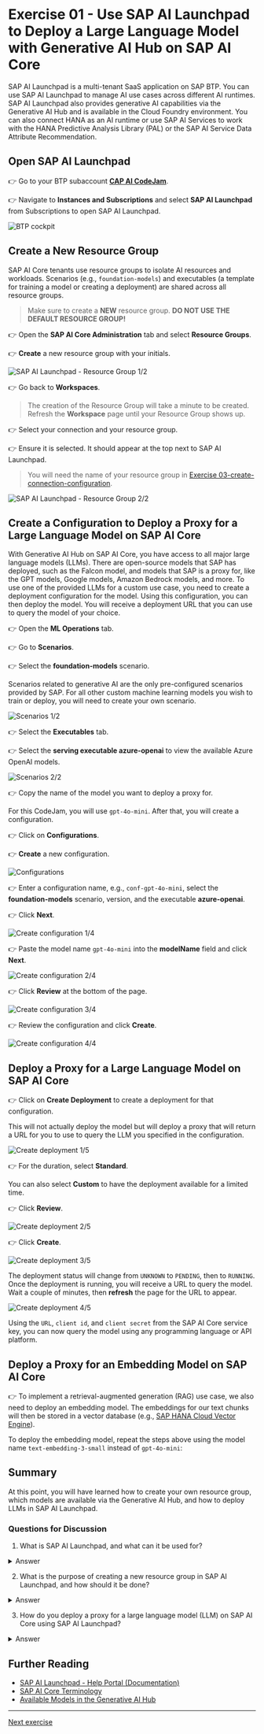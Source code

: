# Exercise 01 - Use SAP AI Launchpad to Deploy a Large Language Model with Generative AI Hub on SAP AI Core

SAP AI Launchpad is a multi-tenant SaaS application on SAP BTP. You can use SAP AI Launchpad to manage AI use cases across different AI runtimes. SAP AI Launchpad also provides generative AI capabilities via the Generative AI Hub and is available in the Cloud Foundry environment. You can also connect HANA as an AI runtime or use SAP AI Services to work with the HANA Predictive Analysis Library (PAL) or the SAP AI Service Data Attribute Recommendation.

## Open SAP AI Launchpad

👉 Go to your BTP subaccount [**CAP AI CodeJam**](https://emea.cockpit.btp.cloud.sap/cockpit/#/globalaccount/275320f9-4c26-4622-8728-b6f5196075f5/subaccount/6088766d-dcc4-4e56-972f-652baad796be/service-instances).

👉 Navigate to **Instances and Subscriptions** and select **SAP AI Launchpad** from Subscriptions to open SAP AI Launchpad.

![BTP cockpit](assets/BTP_cockpit.png)

## Create a New Resource Group

SAP AI Core tenants use resource groups to isolate AI resources and workloads. Scenarios (e.g., `foundation-models`) and executables (a template for training a model or creating a deployment) are shared across all resource groups.

> Make sure to create a **NEW** resource group. **DO NOT USE THE DEFAULT RESOURCE GROUP!**

👉 Open the **SAP AI Core Administration** tab and select **Resource Groups**.

👉 **Create** a new resource group with your initials.

![SAP AI Launchpad - Resource Group 1/2](assets/resource_group.png)

👉 Go back to **Workspaces**.

> The creation of the Resource Group will take a minute to be created. Refresh the **Workspace** page until your Resource Group shows up.

👉 Select your connection and your resource group.

👉 Ensure it is selected. It should appear at the top next to SAP AI Launchpad.

> You will need the name of your resource group in [Exercise 03-create-connection-configuration](../03-create-connection-configuration/README.md).

![SAP AI Launchpad - Resource Group 2/2](assets/resource_group_2.png)

## Create a Configuration to Deploy a Proxy for a Large Language Model on SAP AI Core

With Generative AI Hub on SAP AI Core, you have access to all major large language models (LLMs). There are open-source models that SAP has deployed, such as the Falcon model, and models that SAP is a proxy for, like the GPT models, Google models, Amazon Bedrock models, and more. To use one of the provided LLMs for a custom use case, you need to create a deployment configuration for the model. Using this configuration, you can then deploy the model. You will receive a deployment URL that you can use to query the model of your choice.

👉 Open the **ML Operations** tab.

👉 Go to **Scenarios**.

👉 Select the **foundation-models** scenario.  

Scenarios related to generative AI are the only pre-configured scenarios provided by SAP. For all other custom machine learning models you wish to train or deploy, you will need to create your own scenario.

![Scenarios 1/2](assets/scenarios.png)

👉 Select the **Executables** tab.

👉 Select the **serving executable azure-openai** to view the available Azure OpenAI models.

![Scenarios 2/2](assets/scenarios_2.png)

👉 Copy the name of the model you want to deploy a proxy for.

For this CodeJam, you will use `gpt-4o-mini`. After that, you will create a configuration.

👉 Click on **Configurations**.

👉 **Create** a new configuration.

![Configurations](assets/configurations.png)

👉 Enter a configuration name, e.g., `conf-gpt-4o-mini`, select the **foundation-models** scenario, version, and the executable **azure-openai**.

👉 Click **Next**.

![Create configuration 1/4](assets/configurations_2.png)

👉 Paste the model name `gpt-4o-mini` into the **modelName** field and click **Next**.

![Create configuration 2/4](assets/configurations_3.png)

👉 Click **Review** at the bottom of the page.

![Create configuration 3/4](assets/configurations_4.png)

👉 Review the configuration and click **Create**.

![Create configuration 4/4](assets/configurations_5.png)

## Deploy a Proxy for a Large Language Model on SAP AI Core

👉 Click on **Create Deployment** to create a deployment for that configuration.  

This will not actually deploy the model but will deploy a proxy that will return a URL for you to use to query the LLM you specified in the configuration.

![Create deployment 1/5](assets/deployments.png)

👉 For the duration, select **Standard**.  

You can also select **Custom** to have the deployment available for a limited time.

👉 Click **Review**.

![Create deployment 2/5](assets/deployments_2.png)

👉 Click **Create**.

![Create deployment 3/5](assets/deployments_3.png)

The deployment status will change from `UNKNOWN` to `PENDING`, then to `RUNNING`. Once the deployment is running, you will receive a URL to query the model. Wait a couple of minutes, then **refresh** the page for the URL to appear.

![Create deployment 4/5](assets/deployments_4.png)

Using the `URL`, `client id`, and `client secret` from the SAP AI Core service key, you can now query the model using any programming language or API platform.

## Deploy a Proxy for an Embedding Model on SAP AI Core

👉 To implement a retrieval-augmented generation (RAG) use case, we also need to deploy an embedding model. The embeddings for our text chunks will then be stored in a vector database (e.g., [SAP HANA Cloud Vector Engine](https://help.sap.com/docs/hana-cloud-database/sap-hana-cloud-sap-hana-database-vector-engine-guide/sap-hana-cloud-sap-hana-database-vector-engine-guide)).

To deploy the embedding model, repeat the steps above using the model name `text-embedding-3-small` instead of `gpt-4o-mini`:

## Summary

At this point, you will have learned how to create your own resource group, which models are available via the Generative AI Hub, and how to deploy LLMs in SAP AI Launchpad.

### Questions for Discussion

1. What is SAP AI Launchpad, and what can it be used for?

  <details><summary>Answer</summary>
   SAP AI Launchpad is a multi-tenant SaaS application on SAP Business Technology Platform. It helps you manage AI use cases across different AI runtimes and provides generative AI capabilities via the SAP Generative AI Hub.
  </details>

2. What is the purpose of creating a new resource group in SAP AI Launchpad, and how should it be done?

  <details><summary>Answer</summary>
  Creating a new resource group in SAP AI Launchpad helps isolate AI resources and workloads for better management.
  </details>

3. How do you deploy a proxy for a large language model (LLM) on SAP AI Core using SAP AI Launchpad?

<details><summary>Answer</summary>
To deploy a proxy for an LLM, you need to:

  1. Open the ML Operations tab in SAP AI Launchpad.
  2. Select the foundation-models scenario, and then choose the model executable (e.g., azure-openai).
  3. Create a new configuration, specifying the model name (e.g., gpt-4o-mini).
  4. After reviewing the configuration, click Create.
  5. Then, click Create Deployment to deploy a proxy. Once the deployment status changes to RUNNING, you will receive a URL to query the model.

</details>

## Further Reading

- [SAP AI Launchpad - Help Portal (Documentation)](https://help.sap.com/docs/ai-launchpad/sap-ai-launchpad/what-is-sap-ai-launchpad)
- [SAP AI Core Terminology](https://help.sap.com/docs/sap-ai-core/sap-ai-core-service-guide/terminology)
- [Available Models in the Generative AI Hub](https://help.sap.com/docs/sap-ai-core/sap-ai-core-service-guide/models-and-scenarios-in-generative-ai-hub)

---

[Next exercise](../02-explore-genai-hub/README.md)
